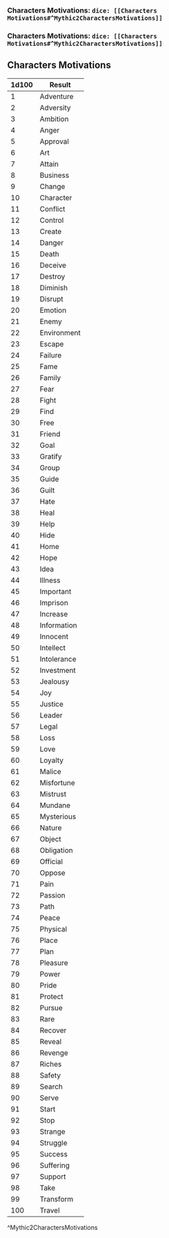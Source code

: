 ### Characters Motivations: `dice: [[Characters Motivations#^Mythic2CharactersMotivations]]`
### Characters Motivations: `dice: [[Characters Motivations#^Mythic2CharactersMotivations]]`

## Characters Motivations
| 1d100 | Result      |
| ----- | ----------- |
| 1     | Adventure   |
| 2     | Adversity   |
| 3     | Ambition    |
| 4     | Anger       |
| 5     | Approval    |
| 6     | Art         |
| 7     | Attain      |
| 8     | Business    |
| 9     | Change      |
| 10    | Character   |
| 11    | Conflict    |
| 12    | Control     |
| 13    | Create      |
| 14    | Danger      |
| 15    | Death       |
| 16    | Deceive     |
| 17    | Destroy     |
| 18    | Diminish    |
| 19    | Disrupt     |
| 20    | Emotion     |
| 21    | Enemy       |
| 22    | Environment |
| 23    | Escape      |
| 24    | Failure     |
| 25    | Fame        |
| 26    | Family      |
| 27    | Fear        |
| 28    | Fight       |
| 29    | Find        |
| 30    | Free        |
| 31    | Friend      |
| 32    | Goal        |
| 33    | Gratify     |
| 34    | Group       |
| 35    | Guide       |
| 36    | Guilt       |
| 37    | Hate        |
| 38    | Heal        |
| 39    | Help        |
| 40    | Hide        |
| 41    | Home        |
| 42    | Hope        |
| 43    | Idea        |
| 44    | Illness     |
| 45    | Important   |
| 46    | Imprison    |
| 47    | Increase    |
| 48    | Information |
| 49    | Innocent    |
| 50    | Intellect   |
| 51    | Intolerance |
| 52    | Investment  |
| 53    | Jealousy    |
| 54    | Joy         |
| 55    | Justice     |
| 56    | Leader      |
| 57    | Legal       |
| 58    | Loss        |
| 59    | Love        |
| 60    | Loyalty     |
| 61    | Malice      |
| 62    | Misfortune  |
| 63    | Mistrust    |
| 64    | Mundane     |
| 65    | Mysterious  |
| 66    | Nature      |
| 67    | Object      |
| 68    | Obligation  |
| 69    | Official    |
| 70    | Oppose      |
| 71    | Pain        |
| 72    | Passion     |
| 73    | Path        |
| 74    | Peace       |
| 75    | Physical    |
| 76    | Place       |
| 77    | Plan        |
| 78    | Pleasure    |
| 79    | Power       |
| 80    | Pride       |
| 81    | Protect     |
| 82    | Pursue      |
| 83    | Rare        |
| 84    | Recover     |
| 85    | Reveal      |
| 86    | Revenge     |
| 87    | Riches      |
| 88    | Safety      |
| 89    | Search      |
| 90    | Serve       |
| 91    | Start       |
| 92    | Stop        |
| 93    | Strange     |
| 94    | Struggle    |
| 95    | Success     |
| 96    | Suffering   |
| 97    | Support     |
| 98    | Take        |
| 99    | Transform   |
| 100   | Travel      |
^Mythic2CharactersMotivations